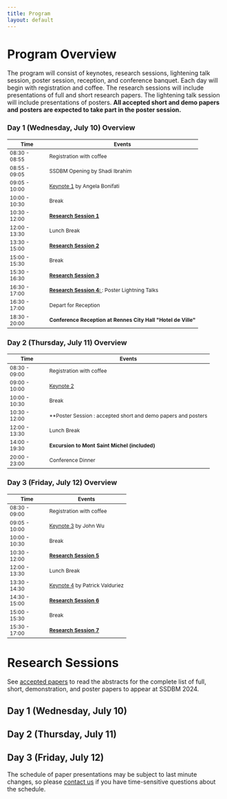 ```yaml
---
title: Program
layout: default
---
```


# Program Overview

<style scoped>
    table
    {
        font-size: 12px;
        table-layout: fixed;
    }

    th:nth-child(1)
    {
        width: 80px;
        overflow: hidden;
    }
</style>

The program will consist of keynotes, research sessions, lightening talk session, poster session, reception, and conference banquet. 
Each day will begin with registration and coffee.
The research sessions will include presentations of full and short research papers. 
The lightening talk session will include presentations of posters. 
**All accepted short and demo papers and posters are expected to take part in the poster session.** 

### Day 1 (Wednesday, July 10) Overview

| Time          | Events                                                                                                          |
|---------------|-----------------------------------------------------------------------------------------------------------------|
| 08:30 - 08:55 | Registration with coffee                                                                 |
| 08:55 - 09:05 | SSDBM Opening by Shadi Ibrahim                                                               |
| 09:05 - 10:00 | [Keynote 1](./keynotes.md#keynote-1) by Angela Bonifati                                                                              |
| 10:00 - 10:30 | Break                                                                                                           |
| 10:30 - 12:00 | **[Research Session 1](#research-session-1)**  |
| 12:00 - 13:30 | Lunch Break                                                                                                     |
| 13:30 - 15:00 | **[Research Session 2](#research-session-2)**                      |
| 15:00 - 15:30 | Break                                                                                                           |
| 15:30 - 16:30 | **[Research Session 3](#research-session-3)** |
| 16:30 - 17:00 | **[Research Session 4: ](#research-session-4)**: Poster Lightning Talks |
| 16:30 - 17:00 | Depart for Reception |
| 18:30 - 20:00 | **Conference Reception at Rennes City Hall "Hotel de Ville"**                  |


### Day 2 (Thursday, July 11) Overview

| Time           | Events                                                                                           |
|----------------|--------------------------------------------------------------------------------------------------|
| 08:30 - 09:00 | Registration with coffee                                                  |
| 09:00 - 10:00 | [Keynote 2](./keynotes.md#keynote-4)                                         |
| 10:00 - 10:30 | Break                                                                                            |
| 10:30 - 12:00 | **Poster Session : accepted short and demo papers and posters  |
| 12:00 - 13:30 | Lunch Break                                                                                      |
| 14:00 - 19:30 | **Excursion to Mont Saint Michel (included)**                                                                                |
| 20:00 - 23:00 | Conference Dinner                                                                               |

### Day 3 (Friday, July 12) Overview

| Time           | Events                                                                                                          |
|----------------|-----------------------------------------------------------------------------------------------------------------|
| 08:30 - 09:00 | Registration with coffee                                                  |
| 09:05 - 10:00 | [Keynote 3](./keynotes.md#keynote-3) by John Wu                                                                          |
| 10:00 - 10:30 | Break                                                                                                           |
| 10:30 - 12:00 | **[Research Session 5](#research-session-5)**  |
| 12:00 - 13:30 | Lunch Break                                                                                                     |
| 13:30 - 14:30 |  [Keynote 4](./keynotes.md#keynote-2) by Patrick Valduriez                  |
| 14:30 - 15:00 | **[Research Session 6](#research-session-6)**                      |
| 15:00 - 15:30 | Break                                                                                                           |
| 15:30 - 17:00 | **[Research Session 7](#research-session-7)** |

# Research Sessions

See [accepted papers](./accepted-papers.md) to read the abstracts for the complete list of full, short, demonstration, and poster papers to appear at SSDBM 2024.

## Day 1 (Wednesday, July 10)


## Day 2 (Thursday, July 11)


## Day 3 (Friday, July 12)

The schedule of paper presentations may be subject to last minute changes, so please [contact us](mailto:ssdbm2024@easychair.org) if you have time-sensitive questions about the schedule.
